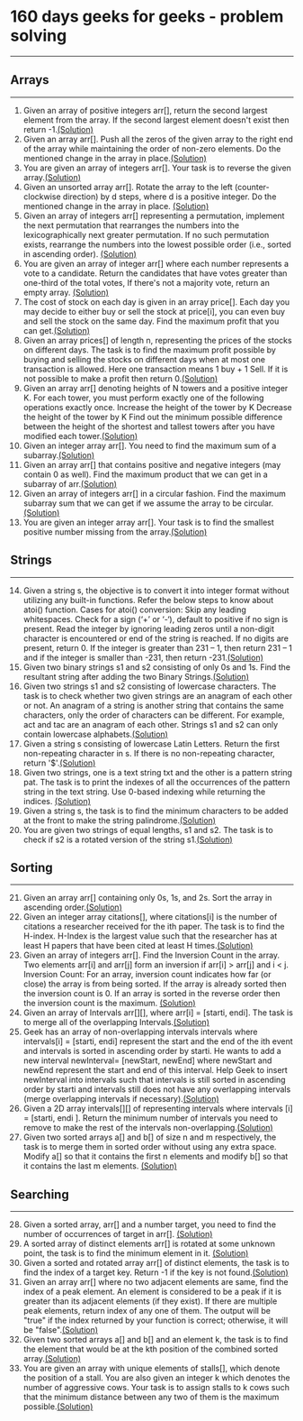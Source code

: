 # 160 days geeks for geeks - problem solving
--------------------------------------------
## Arrays
   ------
1. Given an array of positive integers arr[], return the second largest element from the array. If the second largest element doesn't exist then return -1.[(Solution)](https://github.com/pawang1745/Problem-Solving/blob/main/1.Second%20Largest.py)   
2. Given an array arr[]. Push all the zeros of the given array to the right end of the array while maintaining the order of non-zero elements. Do the mentioned change in the array in place.[(Solution)](https://github.com/pawang1745/Problem-Solving/blob/main/2.Move%20All%20Zeroes%20to%20End.py)
3. You are given an array of integers arr[]. Your task is to reverse the given array.[(Solution)](https://github.com/pawang1745/Problem-Solving/blob/main/3.Reverse%20an%20Array.py)
4. Given an unsorted array arr[]. Rotate the array to the left (counter-clockwise direction) by d steps, where d is a positive integer. Do the mentioned change in the array in place.
[(Solution)](https://github.com/pawang1745/Problem-Solving/blob/main/4.Rotate%20Array.py)
5. Given an array of integers arr[] representing a permutation, implement the next permutation that rearranges the numbers into the lexicographically next greater permutation. If no such permutation exists, rearrange the numbers into the lowest possible order (i.e., sorted in ascending order). [(Solution)](https://github.com/pawang1745/Problem-Solving/blob/main/5.Next%20Permutation.py)
6. You are given an array of integer arr[] where each number represents a vote to a candidate. Return the candidates that have votes greater than one-third of the total votes, If there's not a majority vote, return an empty array. [(Solution)](https://github.com/pawang1745/Problem-Solving/blob/main/6.Majority%20Element%20II.py)
7. The cost of stock on each day is given in an array price[]. Each day you may decide to either buy or sell the stock at price[i], you can even buy and sell the stock on the same day. Find the maximum profit that you can get.[(Solution)](https://github.com/pawang1745/Problem-Solving/blob/main/7.Stock%20Buy%20and%20Sell.py)
8. Given an array prices[] of length n, representing the prices of the stocks on different days. The task is to find the maximum profit possible by buying and selling the stocks on different days when at most one transaction is allowed. Here one transaction means 1 buy + 1 Sell. If it is not possible to make a profit then return 0.[(Solution)](https://github.com/pawang1745/Problem-Solving/blob/main/8.Stock%20Buy%20and%20Sell%20%E2%80%93%20Max%20one%20Transaction%20Allowed.py)
9. Given an array arr[] denoting heights of N towers and a positive integer K.
For each tower, you must perform exactly one of the following operations exactly once.
Increase the height of the tower by K
Decrease the height of the tower by K
Find out the minimum possible difference between the height of the shortest and tallest towers after you have modified each tower.[(Solution)](https://github.com/pawang1745/Problem-Solving/blob/main/9.Minimize%20the%20Heights%20II.py)
10. Given an integer array arr[]. You need to find the maximum sum of a subarray.[(Solution)](https://github.com/pawang1745/Problem-Solving/blob/main/10.Kadane's%20Algorithm.py)
11. Given an array arr[] that contains positive and negative integers (may contain 0 as well). Find the maximum product that we can get in a subarray of arr.[(Solution)](https://github.com/pawang1745/Problem-Solving/blob/main/11.Maximum%20Product%20Subarray.py)
12. Given an array of integers arr[] in a circular fashion. Find the maximum subarray sum that we can get if we assume the array to be circular.[(Solution)](https://github.com/pawang1745/Problem-Solving/blob/main/12.Max%20Circular%20Subarray%20Sum.py)
13. You are given an integer array arr[]. Your task is to find the smallest positive number missing from the array.[(Solution)](https://github.com/pawang1745/Problem-Solving/blob/main/13.Smallest%20Positive%20Missing%20Number.py)

## Strings
   -------
14. Given a string s, the objective is to convert it into integer format without utilizing any built-in functions. Refer the below steps to know about atoi() function.
    Cases for atoi() conversion:
    Skip any leading whitespaces.
    Check for a sign (‘+’ or ‘-‘), default to positive if no sign is present.
    Read the integer by ignoring leading zeros until a non-digit character is encountered or end of the string is reached. If no digits are present, return 0.
    If the integer is greater than 231 – 1, then return 231 – 1 and if the integer is smaller than -231, then return -231.[(Solution)](https://github.com/pawang1745/Problem-Solving/blob/main/14.Implement%20Atoi.py)
15. Given two binary strings s1 and s2 consisting of only 0s and 1s. Find the resultant string after adding the two Binary Strings.[(Solution)](https://github.com/pawang1745/Problem-Solving/blob/main/15.Add%20Binary%20Strings.py)
16. Given two strings s1 and s2 consisting of lowercase characters. The task is to check whether two given strings are an anagram of each other or not. An anagram of a string is another string that contains the same characters, only the order of characters can be different. For example, act and tac are an anagram of each other. Strings s1 and s2 can only contain lowercase alphabets.[(Solution)](https://github.com/pawang1745/Problem-Solving/blob/main/16.Anagram.py)
17. Given a string s consisting of lowercase Latin Letters. Return the first non-repeating character in s. If there is no non-repeating character, return '$'.[(Solution)](https://github.com/pawang1745/Problem-Solving/blob/main/17.Non%20Repeating%20Character.py)
18. Given two strings, one is a text string txt and the other is a pattern string pat. The task is to print the indexes of all the occurrences of the pattern string in the text string. Use 0-based indexing while returning the indices. [(Solution)](https://github.com/pawang1745/Problem-Solving/blob/main/18.Search%20Pattern%20(KMP-Algorithm).py)
19. Given a string s, the task is to find the minimum characters to be added at the front to make the string palindrome.[(Solution)](https://github.com/pawang1745/Problem-Solving/blob/main/19.Min%20Chars%20to%20Add%20for%20Palindrome.py)
20. You are given two strings of equal lengths, s1 and s2. The task is to check if s2 is a rotated version of the string s1.[(Solution)](https://github.com/pawang1745/Problem-Solving/blob/main/20.Strings%20Rotations%20of%20Each%20Other.py)

## Sorting
   -------
21. Given an array arr[] containing only 0s, 1s, and 2s. Sort the array in ascending order.[(Solution)](https://github.com/pawang1745/Problem-Solving/blob/main/21.Sort%200s%2C%201s%20and%202s.py)
22. Given an integer array citations[], where citations[i] is the number of citations a researcher received for the ith paper. The task is to find the H-index.
H-Index is the largest value such that the researcher has at least H papers that have been cited at least H times.[(Solution)](https://github.com/pawang1745/Problem-Solving/blob/main/22.Find%20H-Index.py)
23. Given an array of integers arr[]. Find the Inversion Count in the array. Two elements arr[i] and arr[j] form an inversion if arr[i] > arr[j] and i < j. Inversion Count: For an array, inversion count indicates how far (or close) the array is from being sorted. If the array is already sorted then the inversion count is 0. If an array is sorted in the reverse order then the inversion count is the maximum. [(Solution)](https://github.com/pawang1745/Problem-Solving/blob/main/23.Count%20Inversions.py)
24. Given an array of Intervals arr[][], where arr[i] = [starti, endi]. The task is to merge all of the overlapping Intervals.[(Solution)](https://github.com/pawang1745/Problem-Solving/blob/main/24.Overlapping%20Intervals.py)
25. Geek has an array of non-overlapping intervals intervals where intervals[i] = [starti, endi] represent the start and the end of the ith event and intervals is sorted in ascending order by starti. He wants to add a new interval newInterval= [newStart, newEnd] where newStart and newEnd represent the start and end of this interval.
 Help Geek to insert newInterval into intervals such that intervals is still sorted in ascending order by starti and intervals still does not have any overlapping intervals (merge overlapping intervals if necessary).[(Solution)](https://github.com/pawang1745/Problem-Solving/blob/main/25.Insert%20Interval.py)
26. Given a 2D array intervals[][] of representing intervals where intervals [i] = [starti, endi ]. Return the minimum number of intervals you need to remove to make the rest of the intervals non-overlapping.[(Solution)](https://github.com/pawang1745/Problem-Solving/blob/main/26.Non-overlapping%20Intervals.py)
27. Given two sorted arrays a[] and b[] of size n and m respectively, the task is to merge them in sorted order without using any extra space. Modify a[] so that it contains the first n elements and modify b[] so that it contains the last m elements. [(Solution)](https://github.com/pawang1745/Problem-Solving/blob/main/27.Merge%20Without%20Extra%20Space.py)

## Searching
   ---------
28. Given a sorted array, arr[] and a number target, you need to find the number of occurrences of target in arr[]. [(Solution)](https://github.com/pawang1745/Problem-Solving/blob/main/28.Number%20of%20occurrence.py)
29. A sorted array of distinct elements arr[] is rotated at some unknown point, the task is to find the minimum element in it. [(Solution)](https://github.com/pawang1745/Problem-Solving/blob/main/29.Sorted%20and%20Rotated%20Minimum.py)
30. Given a sorted and rotated array arr[] of distinct elements, the task is to find the index of a target key. Return -1 if the key is not found.[(Solution)](https://github.com/pawang1745/Problem-Solving/blob/main/30.Search%20in%20Rotated%20Sorted%20Array.py)
31. Given an array arr[] where no two adjacent elements are same, find the index of a peak element. An element is considered to be a peak if it is greater than its adjacent elements (if they exist). If there are multiple peak elements, return index of any one of them. The output will be "true" if the index returned by your function is correct; otherwise, it will be "false".[(Solution)](https://github.com/pawang1745/Problem-Solving/blob/main/31.Peak%20element.py)
32. Given two sorted arrays a[] and b[] and an element k, the task is to find the element that would be at the kth position of the combined sorted array.[(Solution)](https://github.com/pawang1745/Problem-Solving/blob/main/32.K-th%20element%20of%20two%20Arrays.py)
33. You are given an array with unique elements of stalls[], which denote the position of a stall. You are also given an integer k which denotes the number of aggressive cows. Your task is to assign stalls to k cows such that the minimum distance between any two of them is the maximum possible.[(Solution)](https://github.com/pawang1745/Problem-Solving/blob/main/33.Aggressive%20Cows.py)

